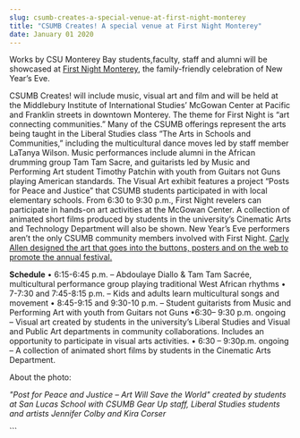 ```yaml
---
slug: csumb-creates-a-special-venue-at-first-night-monterey
title: "CSUMB Creates! A special venue at First Night Monterey"
date: January 01 2020
---
```


  
<p>
  Works by CSU Monterey Bay students,faculty, staff and alumni will be showcased
  at <a href="www.firstnightmonterey.org">First Night Monterey</a>, the
  family&#45;friendly celebration of New Year’s Eve.
</p>
<p>
  CSUMB Creates! will include music, visual art and film and will be held at the
  Middlebury Institute of International Studies’ McGowan Center at Pacific and
  Franklin streets in downtown Monterey. The theme for First Night is “art
  connecting communities.” Many of the CSUMB offerings represent the arts being
  taught in the Liberal Studies class “The Arts in Schools and Communities,”
  including the multicultural dance moves led by staff member LaTanya Wilson.
  Music performances include alumni in the African drumming group Tam Tam Sacre,
  and guitarists led by Music and Performing Art student Timothy Patchin with
  youth from Guitars not Guns playing American standards. The Visual Art exhibit
  features a project “Posts for Peace and Justice” that CSUMB students
  participated in with local elementary schools. From 6:30 to 9:30 p.m., First
  Night revelers can participate in hands&#45;on art activities at the McGowan
  Center. A collection of animated short films produced by students in the
  university’s Cinematic Arts and Technology Department will also be shown. New
  Year’s Eve performers aren’t the only CSUMB community members involved with
  First Night.
  <a
    href="https://csumb.edu/news/students&#45;artwork&#45;promotes&#45;first&#45;night&#45;monterey"
    >Carly Allen designed the art that goes into the buttons, posters and on the
    web to promote the annual festival.</a
  >

  <strong>Schedule</strong>
  • 6:15&#45;6:45 p.m. – Abdoulaye Diallo &amp; Tam Tam Sacrée, multicultural
  performance group playing traditional West African rhythms • 7&#45;7:30 and
  7:45&#45;8:15 p.m. – Kids and adults learn multicultural songs and movement •
  8:45&#45;9:15 and 9:30&#45;10 p.m. – Student guitarists from Music and
  Performing Art with youth from Guitars not Guns •6:30– 9:30 p.m. ongoing –
  Visual art created by students in the university’s Liberal Studies and Visual
  and Public Art departments in community collaborations. Includes an
  opportunity to participate in visual arts activities. • 6:30 – 9:30p.m.
  ongoing – A collection of animated short films by students in the Cinematic
  Arts Department.
</p>
<p>About the photo:</p>
<p>
  <em
    >"Post for Peace and Justice – Art Will Save the World" created by students
    at San Lucas School with CSUMB Gear Up staff, Liberal Studies students and
    artists Jennifer Colby and Kira Corser</em
  >
</p>
```
